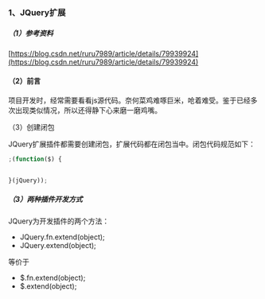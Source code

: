 ### 1、JQuery扩展

##### （1）参考资料

[https://blog.csdn.net/ruru7989/article/details/79939924](https://blog.csdn.net/ruru7989/article/details/79939924)

#### （2）前言

项目开发时，经常需要看看js源代码。奈何菜鸡难啄巨米，呛着难受。鉴于已经多次出现类似情况，所以还得静下心来磨一磨鸡嘴。

（3）创建闭包

JQuery扩展插件都需要创建闭包，扩展代码都在闭包当中。闭包代码规范如下：

```js
;(function($) {


}(jQuery));
```

##### （3）两种插件开发方式

JQuery为开发插件的两个方法：

* JQuery.fn.extend\(object\);
* JQuery.extend\(object\);

等价于

* $.fn.extend\(object\);
* $.extend\(object\);




